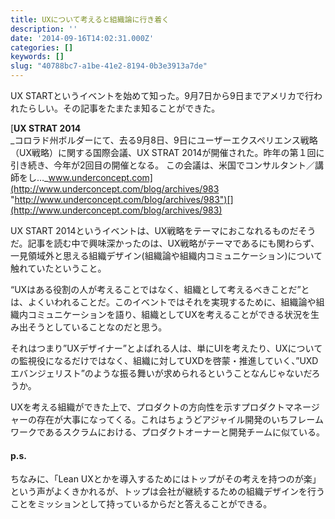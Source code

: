 ```yaml
---
title: UXについて考えると組織論に行き着く
description: ''
date: '2014-09-16T14:02:31.000Z'
categories: []
keywords: []
slug: "40788bc7-a1be-41e2-8194-0b3e3913a7de"
---
```

UX STARTというイベントを始めて知った。9月7日から9日までアメリカで行われたらしい。その記事をたまたま知ることができた。

[**UX STRAT 2014**  
_コロラド州ボルダーにて、去る9月8日、9日にユーザーエクスペリエンス戦略（UX戦略）に関する国際会議、UX STRAT 2014が開催された。昨年の第１回に引き続き、今年が2回目の開催となる。 この会議は、米国でコンサルタント／講師をし…_www.underconcept.com](http://www.underconcept.com/blog/archives/983 "http://www.underconcept.com/blog/archives/983")[](http://www.underconcept.com/blog/archives/983)

UX START 2014というイベントは、UX戦略をテーマにおこなれるものだそうだ。記事を読む中で興味深かったのは、UX戦略がテーマであるにも関わらず、一見領域外と思える組織デザイン(組織論や組織内コミュニケーション)について触れていたということ。

“UXはある役割の人が考えることではなく、組織として考えるべきことだ”とは、よくいわれることだ。このイベントではそれを実現するために、組織論や組織内コミュニケーションを語り、組織としてUXを考えることができる状況を生み出そうとしていることなのだと思う。

それはつまり”UXデザイナー”とよばれる人は、単にUIを考えたり、UXについての監視役になるだけではなく、組織に対してUXDを啓蒙・推進していく、”UXDエバンジェリスト”のような振る舞いが求められるということなんじゃないだろうか。

UXを考える組織ができた上で、プロダクトの方向性を示すプロダクトマネージャーの存在が大事になってくる。これはちょうどアジャイル開発のいちフレームワークであるスクラムにおける、プロダクトオーナーと開発チームに似ている。

#### p.s.

ちなみに、「Lean UXとかを導入するためにはトップがその考えを持つのが楽」という声がよくきかれるが、トップは会社が継続するための組織デザインを行うことをミッションとして持っているからだと答えることができる。
